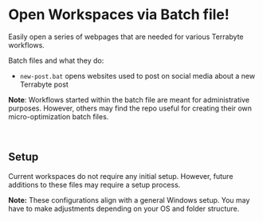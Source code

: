 # Open Workspaces via Batch file!

Easily open a series of webpages that are needed for various Terrabyte workflows.

Batch files and what they do:

- `new-post.bat` opens websites used to post on social media about a new Terrabyte post

**Note**: Workflows started within the batch file are meant for administrative purposes. However, others may find the repo useful for creating their own micro-optimization batch files. 

<br>

## Setup

Current workspaces do not require any initial setup. However, future additions to these files may require a setup process.

**Note:** These configurations align with a general Windows setup. You may have to make adjustments depending on your OS and folder structure.
